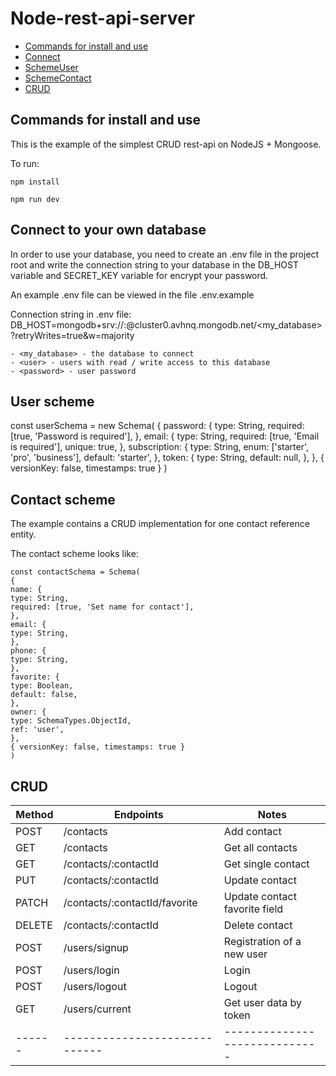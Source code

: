 # Node-rest-api-server

- [Commands for install and use](#Commands-for-install-and-use)
- [Connect](#Connect-to-your-own-database)
- [SchemeUser](#User-scheme)
- [SchemeContact](#Contact-scheme)
- [CRUD](#CRUD)

## Commands for install and use

This is the example of the simplest CRUD rest-api on NodeJS + Mongoose.

To run:

```
npm install

npm run dev
```

## Connect to your own database

In order to use your database, you need to create an .env file in the project root and write the connection string to your database in the DB_HOST variable and SECRET_KEY variable for encrypt your password.

An example .env file can be viewed in the file .env.example

Connection string in .env file:
DB_HOST=mongodb+srv://<user>:<password>@cluster0.avhnq.mongodb.net/<my_database>?retryWrites=true&w=majority

```
- <my_database> - the database to connect
- <user> - users with read / write access to this database
- <password> - user password
```

## User scheme

const userSchema = new Schema(
{
password: {
type: String,
required: [true, 'Password is required'],
},
email: {
type: String,
required: [true, 'Email is required'],
unique: true,
},
subscription: {
type: String,
enum: ['starter', 'pro', 'business'],
default: 'starter',
},
token: {
type: String,
default: null,
},
},
{ versionKey: false, timestamps: true }
)

## Contact scheme

The example contains a CRUD implementation for one contact reference entity.

The contact scheme looks like:

```
const contactSchema = Schema(
{
name: {
type: String,
required: [true, 'Set name for contact'],
},
email: {
type: String,
},
phone: {
type: String,
},
favorite: {
type: Boolean,
default: false,
},
owner: {
type: SchemaTypes.ObjectId,
ref: 'user',
},
{ versionKey: false, timestamps: true }
)
```

## CRUD

| Method | Endpoints                     | Notes                         |
| ------ | ----------------------------- | ----------------------------- |
| POST   | /contacts                     | Add contact                   |
| GET    | /contacts                     | Get all contacts              |
| GET    | /contacts/:contactId          | Get single contact            |
| PUT    | /contacts/:contactId          | Update contact                |
| PATCH  | /contacts/:contactId/favorite | Update contact favorite field |
| DELETE | /contacts/:contactId          | Delete contact                |
| POST   | /users/signup                 | Registration of a new user    |
| POST   | /users/login                  | Login                         |
| POST   | /users/logout                 | Logout                        |
| GET    | /users/current                | Get user data by token        |
| ------ | ----------------------------- | ----------------------------- |
